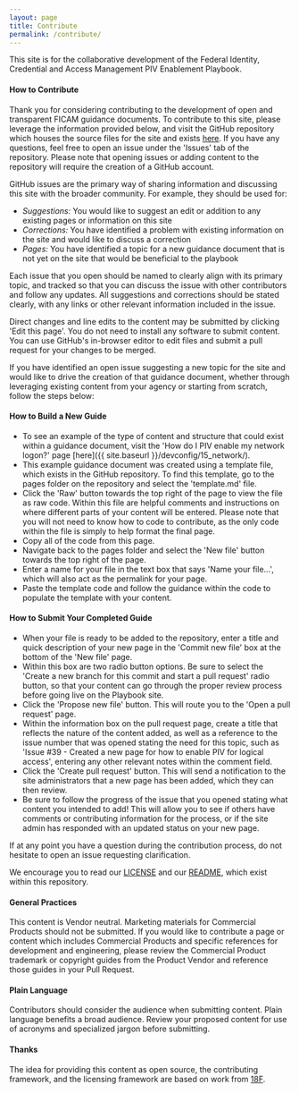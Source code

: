 ```yaml
---
layout: page
title: Contribute
permalink: /contribute/
---
```

This site is for the collaborative development of the Federal Identity, Credential and Access Management PIV Enablement Playbook.

#### How to Contribute

Thank you for considering contributing to the development of open and transparent
FICAM guidance documents. To contribute to this site, please leverage the information provided below, and visit the GitHub repository which houses the source files for the site and exists [here]({{site.github.repository_url}}/tree/{{site.branch}}/). If you have any questions, feel free to open an issue under the 'Issues' tab of the repository. Please note that opening issues or adding content to the repository will require the creation of a GitHub account.

GitHub issues are the primary way of sharing information and discussing this site with the broader community. For example, they should be used for:

* _Suggestions:_ You would like to suggest an edit or addition to any existing pages or information on this site
* _Corrections:_ You have identified a problem with existing information on the site and would like to discuss a correction
* _Pages:_ You have identified a topic for a new guidance document that is not yet on the site that would be beneficial to the playbook

Each issue that you open should be named to clearly align with its primary topic, and tracked so that you can discuss the issue with other contributors and follow any updates. All suggestions and corrections should be stated clearly, with any links or other relevant information included in the issue.

Direct changes and line edits to the content may be submitted by clicking 'Edit this page'. You do not need to install any software to submit content. You can use GitHub's in-browser editor to edit files and submit a pull request for your changes to be merged.

If you have identified an open issue suggesting a new topic for the site and would like to drive the creation of that guidance document, whether through leveraging existing content from your agency or starting from scratch, follow the steps below:

#### How to Build a New Guide
* To see an example of the type of content and structure that could exist within a guidance document, visit the 'How do I PIV enable my network logon?' page [here]({{ site.baseurl }}/devconfig/15_network/).
* This example guidance document was created using a template file, which exists in the GitHub repository. To find this template, go to the pages folder on the repository and select the 'template.md' file.
* Click the 'Raw' button towards the top right of the page to view the file as raw code. Within this file are helpful comments and instructions on where different parts of your content will be entered. Please note that you will not need to know how to code to contribute, as the only code within the file is simply to help format the final page.
* Copy all of the code from this page.
* Navigate back to the pages folder and select the 'New file' button towards the top right of the page.
* Enter a name for your file in the text box that says 'Name your file...', which will also act as the permalink for your page.
* Paste the template code and follow the guidance within the code to populate the template with your content.

#### How to Submit Your Completed Guide
* When your file is ready to be added to the repository, enter a title and quick description of your new page in the 'Commit new file' box at the bottom of the 'New file' page.
* Within this box are two radio button options. Be sure to select the 'Create a new branch for this commit and start a pull request' radio button, so that your content can go through the proper review process before going live on the Playbook site.
* Click the 'Propose new file' button. This will route you to the 'Open a pull request' page.
* Within the information box on the pull request page, create a title that reflects the nature of the content added, as well as a reference to the issue number that was opened stating the need for this topic, such as 'Issue #39 - Created a new page for how to enable PIV for logical access', entering any other relevant notes within the comment field.
* Click the 'Create pull request' button. This will send a notification to the site administrators that a new page has been added, which they can then review.
* Be sure to follow the progress of the issue that you opened stating what content you intended to add! This will allow you to see if others have comments or contributing information for the process, or if the site admin has responded with an updated status on your new page.

If at any point you have a question during the contribution process, do not hesitate to open an issue requesting clarification.

We encourage you to read our [LICENSE]({{site.baseurl}}/license/) and our [README]({{site.github.repository_url}}/tree/{{site.branch}}/README.md), which exist within this repository.  

####  General Practices

This content is Vendor neutral. Marketing materials for Commercial Products should not be submitted. If you would like to contribute a page or content which includes Commercial Products and specific references for development and engineering, please review the Commercial Product trademark or copyright guides from the Product Vendor and reference those guides in your Pull Request.  

#### Plain Language

Contributors should consider the audience when submitting content. Plain language benefits a broad audience. Review your proposed content for use of acronyms and specialized jargon before submitting.

####  Thanks

The idea for providing this content as open source, the contributing framework, and the licensing framework are based on work from [18F](https://18f.gsa.gov).
